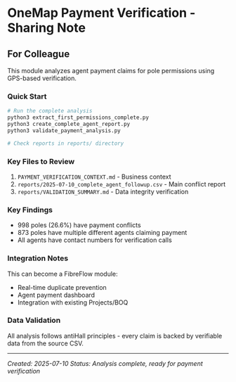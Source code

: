 # OneMap Payment Verification - Sharing Note

## For Colleague

This module analyzes agent payment claims for pole permissions using GPS-based verification.

### Quick Start
```bash
# Run the complete analysis
python3 extract_first_permissions_complete.py
python3 create_complete_agent_report.py  
python3 validate_payment_analysis.py

# Check reports in reports/ directory
```

### Key Files to Review
1. `PAYMENT_VERIFICATION_CONTEXT.md` - Business context
2. `reports/2025-07-10_complete_agent_followup.csv` - Main conflict report
3. `reports/VALIDATION_SUMMARY.md` - Data integrity verification

### Key Findings
- 998 poles (26.6%) have payment conflicts
- 873 poles have multiple different agents claiming payment
- All agents have contact numbers for verification calls

### Integration Notes
This can become a FibreFlow module:
- Real-time duplicate prevention
- Agent payment dashboard
- Integration with existing Projects/BOQ

### Data Validation
All analysis follows antiHall principles - every claim is backed by verifiable data from the source CSV.

---
*Created: 2025-07-10*
*Status: Analysis complete, ready for payment verification*